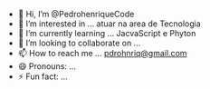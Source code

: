 - 👋 Hi, I’m @PedrohenriqueCode
- 👀 I’m interested in ... atuar na area de Tecnologia
- 🌱 I’m currently learning ... JacvaScript e Phyton 
- 💞️ I’m looking to collaborate on ...
- 📫 How to reach me ... pdrohnriq@gmail.com
- 😄 Pronouns: ...
- ⚡ Fun fact: ...

<!---
PedrohenriqueCode/PedrohenriqueCode is a ✨ special ✨ repository because its `README.md` (this file) appears on your GitHub profile.
You can click the Preview link to take a look at your changes.
--->
